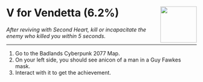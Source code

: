 # V for Vendetta (6.2%) <img style="float: right;" src="https://cdn.cloudflare.steamstatic.com/steamcommunity/public/images/apps/1091500/5d34ce9108d8ac3018a1de3a2a485956bb7a9109.jpg" width="96" height="96">

_After reviving with Second Heart, kill or incapacitate the enemy who killed you within 5 seconds._

---

1. Go to the Badlands Cyberpunk 2077 Map.
2. On your left side, you should see anicon of a man in a Guy Fawkes mask.
3. Interact with it to get the achievement.